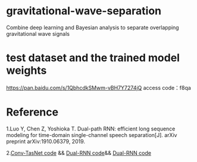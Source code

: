 # gravitational-wave-separation
Combine deep learning and Bayesian analysis to separate overlapping gravitational wave signals

# test dataset and the trained model weights 
https://pan.baidu.com/s/1QbhcdkSMwm-vBH7Y7274jQ 
access code：f8qa 

# Reference
1.Luo Y, Chen Z, Yoshioka T. Dual-path RNN: efficient long sequence modeling for time-domain single-channel speech separation[J]. arXiv preprint arXiv:1910.06379, 2019.

2.[Conv-TasNet code](https://github.com/JusperLee/Conv-TasNet "Conv-TasNet code") && [Dual-RNN code](https://github.com/JusperLee/Dual-Path-RNN-Pytorch.git "Dual-RNN code")&& [Dual-RNN code](https://github.com/yluo42/TAC/blob/master/utility/models.py "Dual-RNN code")
